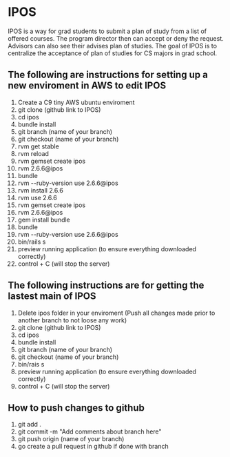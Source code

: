 # IPOS

IPOS is a way for grad students to submit a plan of study from a list of offered courses. The program director then can accept or deny the request.
Advisors can also see their advises plan of studies. The goal of IPOS is to centralize the acceptance of plan of studies for CS majors in grad school.

## The following are instructions for setting up a new enviroment in AWS to edit IPOS

1. Create a C9 tiny AWS ubuntu enviroment
2. git clone (github link to IPOS)
3. cd ipos
4. bundle install
5. git branch (name of your branch)
6. git checkout (name of your branch)
7. rvm get stable
2. rvm reload
3. rvm gemset create ipos
4. rvm 2.6.6@ipos
5. bundle
6. rvm --ruby-version use 2.6.6@ipos
7. rvm install 2.6.6
8. rvm use 2.6.6
9. rvm gemset create ipos
10. rvm 2.6.6@ipos
11. gem install bundle
12. bundle
13. rvm --ruby-version use 2.6.6@ipos
14. bin/rails s
15. preview running application (to ensure everything downloaded correctly)
16. control + C (will stop the server)

## The following instructions are for getting the lastest main of IPOS

1. Delete ipos folder in your enviroment (Push all changes made prior to another branch to not loose any work)
2. git clone (github link to IPOS)
3. cd ipos
4. bundle install
5. git branch (name of your branch)
6. git checkout (name of your branch)
7. bin/rais s
8. preview running application (to ensure everything downloaded correctly)
9. control + C (will stop the server)

## How to push changes to github

1. git add .
2. git commit -m "Add comments about branch here"
3. git push origin (name of your branch)
4. go create a pull request in github if done with branch